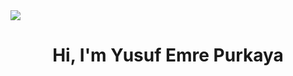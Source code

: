 <img src="https://github.com/yusufpurkaya/yusufpurkaya/blob/main/pexels-craig-adderley-1563356.jpg?raw=true">

<h1 align="center">Hi, I'm Yusuf Emre Purkaya</h1>

